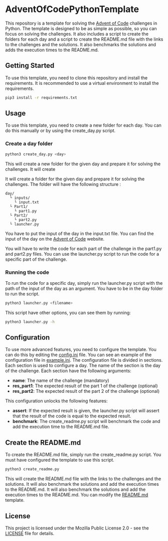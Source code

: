 # AdventOfCodePythonTemplate

This repository is a template for solving the [Advent of Code](https://adventofcode.com/) challenges in Python. The template is designed to be as simple as possible, so you can focus on solving the challenges. It also includes a script to create the folders for each day and a script to create the README.md file with the links to the challenges and the solutions. It also benchmarks the solutions and adds the execution times to the README.md.


## Getting Started
To use this template, you need to clone this repository and install the requirements. It is recommended to use a virtual environment to install the requirements.

```bash
pip3 install -r requirements.txt
```

## Usage
To use this template, you need to create a new folder for each day. You can do this manually or by using the create_day.py script. 

### Create a day folder
```bash
python3 create_day.py <day>
```
This will create a new folder for the given day and prepare it for solving the challenges. It will create 

It will create a folder for the given day and prepare it for solving the challenges. The folder will have the following structure :
```
day/
  └ inputs/
    └ input.txt
  └ Part1/
    └ part1.py
  └ Part2/
    └ part2.py
  └ launcher.py
```
You have to put the input of the day in the input.txt file. You can find the input of the day on the [Advent of Code](https://adventofcode.com/) website.

You will have to write the code for each part of the challenge in the part1.py and part2.py files. You can use the launcher.py script to run the code for a specific part of the challenge.

### Running the code
To run the code for a specific day, simply run the launcher.py script with the path of the input of the day as an argument. You have to be in the day folder to run the script.
```bash
python3 launcher.py <filename>
```
This script have other options, you can see them by running:
```bash
python3 launcher.py -h
```

## Configuration
To use more advanced features, you need to configure the template. You can do this by editing the [config.ini](./config/config.ini) file. You can see an example of the configuration file in [example.ini](./config/example.ini). The configuration file is divided in sections. Each section is used to configure a day. The name of the section is the day of the challenge. Each section have the following arguments:
- **name**: The name of the challenge (mandatory)
- **res_part1**: The expected result of the part 1 of the challenge (optional)
- **res_part2**: The expected result of the part 2 of the challenge (optional)

This configuration unlocks the following features:
- **assert**: If the expected result is given, the launcher.py script will assert that the result of the code is equal to the expected result.
- **benchmark**: The create_readme.py script will benchmark the code and add the execution time to the README.md file.

## Create the README.md
To create the README.md file, simply run the create_readme.py script.
You must have configured the template to use this script.
```bash
python3 create_readme.py
```
This will create the README.md file with the links to the challenges and the solutions. It will also benchmark the solutions and add the execution times to the README.md. It will also benchmark the solutions and add the execution times to the README.md.
You can modify the [README.md](templates/README.jinja2) template.

## License
This project is licensed under the Mozilla Public License 2.0 - see the [LICENSE](LICENSE) file for details.